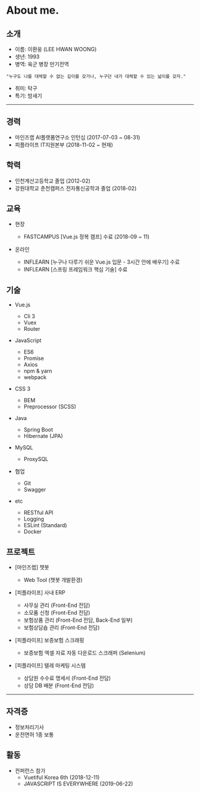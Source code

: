 # About me.

## 소개

* 이름: 이환웅 (LEE HWAN WOONG)
* 생년: 1993
* 병역: 육군 병장 만기전역

```
"누구도 나를 대체할 수 없는 깊이를 갖거나, 누구던 내가 대체할 수 있는 넓이를 갖자."
```

* 취미: 탁구
* 특기: 밤새기


---


## 경력

* 마인즈랩 AI플랫폼연구소 인턴십 (2017-07-03 ~ 08-31)
* 피플라이프 IT지원본부 (2018-11-02 ~ 현재)

## 학력

* 인천계산고등학교 졸업 (2012-02)
* 강원대학교 춘천캠퍼스 전자통신공학과 졸업 (2018-02)

## 교육

* 현장
  - FASTCAMPUS [Vue.js 정복 캠프] 수료 (2018-09 ~ 11)

* 온라인
  - INFLEARN [누구나 다루기 쉬운 Vue.js 입문 - 3시간 안에 배우기] 수료
  - INFLEARN [스프링 프레임워크 핵심 기술] 수료

## 기술

* Vue.js
  - Cli 3
  - Vuex
  - Router

* JavaScript
  - ES6
  - Promise
  - Axios
  - npm & yarn
  - webpack

* CSS 3
  - BEM
  - Preprocessor (SCSS)

* Java
  - Spring Boot
  - Hibernate (JPA)

* MySQL
  - ProxySQL

* 협업
  - Git
  - Swagger

* etc
  - RESTful API
  - Logging
  - ESLint (Standard)
  - Docker

## 프로젝트
* [마인즈랩] 챗봇
  - Web Tool (챗봇 개발환경)

* [피플라이프] 사내 ERP
  - 사무실 관리 (Front-End 전담)
  - 소모품 신청 (Front-End 전담)
  - 보험상품 관리 (Front-End 전담, Back-End 일부)
  - 보험상담숍 관리 (Front-End 전담)

* [피플라이프] 보증보험 스크래핑
  - 보증보험 엑셀 자료 자동 다운로드 스크래퍼 (Selenium)

* [피플라이프] 텔레 마케팅 시스템
  - 상담원 수수료 명세서 (Front-End 전담)
  - 상담 DB 배분 (Front-End 전담)

---

## 자격증
* 정보처리기사
* 운전면허 1종 보통

## 활동
* 컨퍼런스 참가
  - Vuetiful Korea 6th (2018-12-11)
  - JAVASCRIPT IS EVERYWHERE (2019-06-22)
